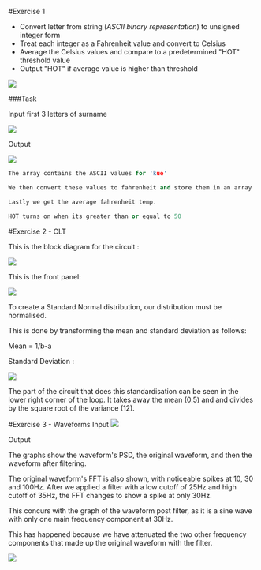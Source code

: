 #Exercise 1

* Convert letter from string (*ASCII binary representation*) to unsigned integer form 
* Treat each integer as a Fahrenheit value and convert to Celsius
* Average the Celsius values and compare to a predetermined "HOT" threshold value
* Output "HOT" if average value is higher than threshold


![](https://cloud.githubusercontent.com/assets/2521843/21977179/ff2158fa-dbcc-11e6-8f68-29a215bab123.png)



###Task

Input first 3 letters of surname

![](https://cloud.githubusercontent.com/assets/2521843/22104813/f3f5b016-de38-11e6-8ed8-ead6f11ea1b3.png)

Output

![](https://cloud.githubusercontent.com/assets/2521843/22104882/42f08b96-de39-11e6-9f4e-e4891731d030.png)

```cpp
The array contains the ASCII values for 'kue'

We then convert these values to fahrenheit and store them in an array

Lastly we get the average fahrenheit temp.

HOT turns on when its greater than or equal to 50
```

#Exercise 2 - CLT

This is the block diagram for the circuit :

![](https://cloud.githubusercontent.com/assets/2521843/22105642/ef1e3654-de3c-11e6-9296-36ad3f69869d.png)

This is the front panel:

![](https://cloud.githubusercontent.com/assets/2521843/22105610/cc334440-de3c-11e6-95c8-562b6eeda47e.png)

To create a Standard Normal distribution, our distribution must be normalised.

This is done by transforming the mean and standard deviation as follows:

Mean = 1/b-a

Standard Deviation :

![](https://cloud.githubusercontent.com/assets/2521843/22105116/7594a9a0-de3a-11e6-83cf-4cd9c0cfbf8c.png)


The part of the circuit that does this standardisation can be seen in the lower right corner of the loop. It takes away the mean (0.5) and and divides by the square root of the variance (12).




#Exercise 3 - Waveforms
Input
![](https://cloud.githubusercontent.com/assets/2521843/22105743/61bd94a2-de3d-11e6-8796-36be6e796270.png)

Output

The graphs show the waveform's PSD, the original waveform, and then the waveform after filtering.

The original waveform's FFT is also shown, with noticeable spikes at 10, 30 and 100Hz. After we applied a filter with a low cutoff of 25Hz and high cutoff of 35Hz, the FFT changes to show a spike at only 30Hz.

This concurs with the graph of the waveform post filter, as it is a sine wave with only one main frequency component at 30Hz.

This has happened because we have attenuated the two other frequency components that made up the original waveform with the filter.

![](https://cloud.githubusercontent.com/assets/2521843/22105958/6a4e836e-de3e-11e6-9ca2-2690570d32ed.png)


